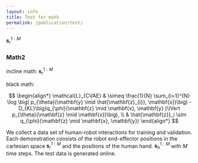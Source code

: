 ```yaml
---
layout: info
title: Test for math
permalink: /publication/test/
---
```


$\mathbf{s}_{r}^{1:M}$


### Math2


incline math: $\mathbf{s}_{r}^{1:M}$


black math:


$$
\begin{align*}    \mathcal{L}_{CVAE} & \simeq \frac{1}{N} \sum_{i=1}^{N} \log \big( p_{\theta}(\mathbf{y} \mid \hat{\mathbf{z}_{i}}, \mathbf{x})\big) - D_{KL}\big(q_{\phi}(\mathbf{z} \mid \mathbf{x}, \mathbf{y} )\lVert p_{\theta}(\mathbf{z} \mid \mathbf{x})\big), \\    & \hat{\mathbf{z}}_i \sim q_{\phi}(\mathbf{z} \mid \mathbf{x}, \mathbf{y})     \end{align*}
$$

We collect a data set of human-robot interactions for training and validation. Each demonstration consists of the robot end-effector positions in the cartesian space $\mathbf{s}_{r}^{1:M}$ and the positions of the human hand.  $\mathbf{s}_{h}^{1:M}$ with $M$ time steps. The test data is generated online.

